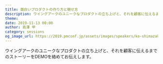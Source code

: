 ```yaml
---
title: 面白いプロダクトの作り方と魅せ方
description: ウイングアークのユニークなプロダクトの立ち上げと、それを顧客に伝えるまでのストーリーをDEMOを絡めてお伝えします。
theme: 
date: 2019-11-13 00:00
author: 島澤 甲
category: sessions
og_image_url: https://2019.pmconf.jp/assets/images/speakers/ko-shimazaki.jpg
---
```


ウイングアークのユニークなプロダクトの立ち上げと、それを顧客に伝えるまでのストーリーをDEMOを絡めてお伝えします。
